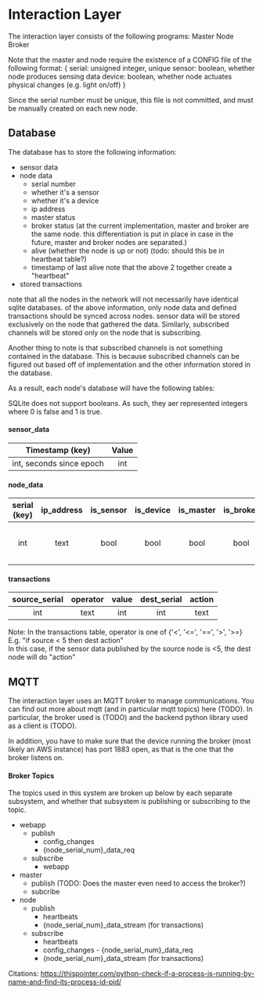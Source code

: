 # Interaction Layer
The interaction layer consists of the following programs:
Master
Node
Broker

Note that the master and node require the existence of a CONFIG file of the
following format:
{
    serial: unsigned integer, unique
    sensor: boolean, whether node produces sensing data
    device: boolean, whether node actuates physical changes (e.g. light on/off)
}

Since the serial number must be unique, this file is not committed, and must be
manually created on each new node.

## Database

The database has to store the following information:
- sensor data
- node data
    - serial number
    - whether it's a sensor
    - whether it's a device
    - ip address
    - master status
    - broker status (at the current implementation, master and broker are the
      same node. this differentiation is put in place in case in the future,
      master and broker nodes are separated.)
    - alive (whether the node is up or not) (todo: should this be in heartbeat table?)
    - timestamp of last alive
      note that the above 2 together create a "heartbeat"
- stored transactions

note that all the nodes in the network will not necessarily have identical
sqlite databases. of the above information, only node data and defined
transactions should be synced across nodes. sensor data will be stored
exclusively on the node that gathered the data. Similarly, subscribed channels
will be stored only on the node that is subscribing.

Another thing to note is that subscribed channels is not something contained in
the database. This is because subscribed channels can be figured out based off
of implementation and the other information stored in the database.

As a result, each node's database will have the following tables:

SQLite does not support booleans. As such, they aer represented integers where
0 is false and 1 is true.

#### sensor\_data
| Timestamp (key)          | Value |
| :----------------------: | :---: |
| int, seconds since epoch | int   |


#### node\_data
| serial (key) | ip\_address | is\_sensor | is\_device | is\_master | is\_broker | is\_up | last\_up                 |
| :-------------:  | :---------: | :--------: | :--------: | :--------: | :--------: | :----: | :----------------------: |
| int              | text        | bool       | bool       | bool       | bool       | bool   | int, seconds since epoch |

#### transactions
| source\_serial | operator | value | dest\_serial | action |
| :------------: | :------: | :---: | :----------: | :----: |
| int            | text     | int   | int          | text   |

Note: In the transactions table, operator is one of {'<', '<=', '==', '>', '>=}
<br>E.g. "if source < 5 then dest action"
<br>In this case, if the sensor data published by the source node is <5, the dest node will do "action"

## MQTT
The interaction layer uses an MQTT broker to manage communications. You can find
out more about mqtt (and in particular mqtt topics) here (TODO). In particular,
the broker used is (TODO) and the backend python library used as a client is
(TODO).

In addition, you have to make sure that the device running the broker (most
likely an AWS instance) has port 1883 open, as that is the one that the broker
listens on.

#### Broker Topics
The topics used in this system are broken up below by each separate subsystem,
and whether that subsystem is publishing or subscribing to the topic.
- webapp
    - publish
        - config_changes
        - {node_serial_num}_data_req
    - subscribe
        - webapp
- master
    - publish (TODO: Does the master even need to access the broker?)
    - subcribe
- node
    - publish
        - heartbeats
        - {node_serial_num}_data_stream (for transactions)
    - subscribe
        - heartbeats
        - config_changes - {node_serial_num}_data_req
        - {node_serial_num}_data_stream (for transactions)


Citations:
https://thispointer.com/python-check-if-a-process-is-running-by-name-and-find-its-process-id-pid/
